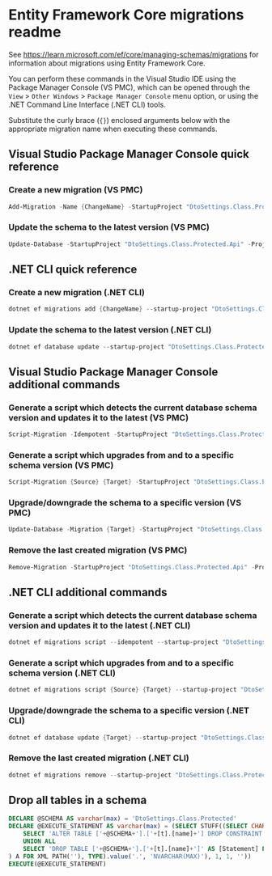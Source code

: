 # Entity Framework Core migrations readme

See <https://learn.microsoft.com/ef/core/managing-schemas/migrations> for information about migrations
using Entity Framework Core.

You can perform these commands in the Visual Studio IDE using the Package Manager Console (VS PMC), which can
be opened through the `View` > `Other Windows` > `Package Manager Console` menu option, or using the .NET
Command Line Interface (.NET CLI) tools.

Substitute the curly brace (`{}`) enclosed arguments below with the appropriate migration name when
executing these commands.

## Visual Studio Package Manager Console quick reference

### Create a new migration (VS PMC)

```powershell
Add-Migration -Name {ChangeName} -StartupProject "DtoSettings.Class.Protected.Api" -Project "DtoSettings.Class.Protected.Infrastructure"
```

### Update the schema to the latest version (VS PMC)

```powershell
Update-Database -StartupProject "DtoSettings.Class.Protected.Api" -Project "DtoSettings.Class.Protected.Infrastructure"
```

## .NET CLI quick reference

### Create a new migration (.NET CLI)

```powershell
dotnet ef migrations add {ChangeName} --startup-project "DtoSettings.Class.Protected.Api" --project "DtoSettings.Class.Protected.Infrastructure"
```

### Update the schema to the latest version (.NET CLI)

```powershell
dotnet ef database update --startup-project "DtoSettings.Class.Protected.Api" --project "DtoSettings.Class.Protected.Infrastructure"
```

## Visual Studio Package Manager Console additional commands

### Generate a script which detects the current database schema version and updates it to the latest (VS PMC)

```powershell
Script-Migration -Idempotent -StartupProject "DtoSettings.Class.Protected.Api" -Project "DtoSettings.Class.Protected.Infrastructure"
```

### Generate a script which upgrades from and to a specific schema version (VS PMC)

```powershell
Script-Migration {Source} {Target} -StartupProject "DtoSettings.Class.Protected.Api" -Project "DtoSettings.Class.Protected.Infrastructure"
```

### Upgrade/downgrade the schema to a specific version (VS PMC)

```powershell
Update-Database -Migration {Target} -StartupProject "DtoSettings.Class.Protected.Api" -Project "DtoSettings.Class.Protected.Infrastructure"
```

### Remove the last created migration (VS PMC)

```powershell
Remove-Migration -StartupProject "DtoSettings.Class.Protected.Api" -Project "DtoSettings.Class.Protected.Infrastructure"
```

## .NET CLI additional commands

### Generate a script which detects the current database schema version and updates it to the latest (.NET CLI)

```powershell
dotnet ef migrations script --idempotent --startup-project "DtoSettings.Class.Protected.Api" --project "DtoSettings.Class.Protected.Infrastructure"
```

### Generate a script which upgrades from and to a specific schema version (.NET CLI)

```powershell
dotnet ef migrations script {Source} {Target} --startup-project "DtoSettings.Class.Protected.Api" --project "DtoSettings.Class.Protected.Infrastructure"
```

### Upgrade/downgrade the schema to a specific version (.NET CLI)

```powershell
dotnet ef database update {Target} --startup-project "DtoSettings.Class.Protected.Api" --project "DtoSettings.Class.Protected.Infrastructure"
```

### Remove the last created migration (.NET CLI)

```powershell
dotnet ef migrations remove --startup-project "DtoSettings.Class.Protected.Api" --project "DtoSettings.Class.Protected.Infrastructure"
```

## Drop all tables in a schema

```sql
DECLARE @SCHEMA AS varchar(max) = 'DtoSettings.Class.Protected'
DECLARE @EXECUTE_STATEMENT AS varchar(max) = (SELECT STUFF((SELECT CHAR(13) + CHAR(10) + [Statement] FROM (
    SELECT 'ALTER TABLE ['+@SCHEMA+'].['+[t].[name]+'] DROP CONSTRAINT ['+[fk].[name]+']' AS [Statement] FROM [sys].[foreign_keys] AS [fk] INNER JOIN [sys].[tables] AS [t] ON [t].[object_id] = [fk].[parent_object_id] INNER JOIN [sys].[schemas] AS [s] ON [s].[schema_id] = [t].[schema_id] WHERE [s].[name] = @SCHEMA
    UNION ALL
    SELECT 'DROP TABLE ['+@SCHEMA+'].['+[t].[name]+']' AS [Statement] FROM [sys].[tables] AS [t] INNER JOIN [sys].[schemas] AS [s] ON [s].[schema_id] = [t].[schema_id] WHERE [s].[name] = @SCHEMA
) A FOR XML PATH(''), TYPE).value('.', 'NVARCHAR(MAX)'), 1, 1, ''))
EXECUTE(@EXECUTE_STATEMENT)
```
